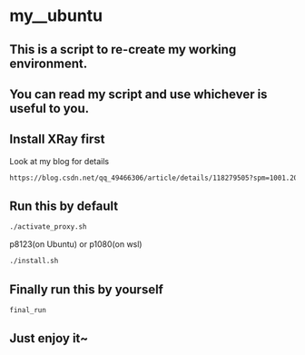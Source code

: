 # my__ubuntu

## This is a script to re-create my working environment.

## You can read my script and use whichever is useful to you.

## Install XRay first
Look at my blog for details
```bash
https://blog.csdn.net/qq_49466306/article/details/118279505?spm=1001.2014.3001.5502
```

## Run this by default
```bash
./activate_proxy.sh
```
p8123(on Ubuntu) or p1080(on wsl)
```bash
./install.sh
```

## Finally run this by yourself
```bash
final_run
```

## Just enjoy it~

